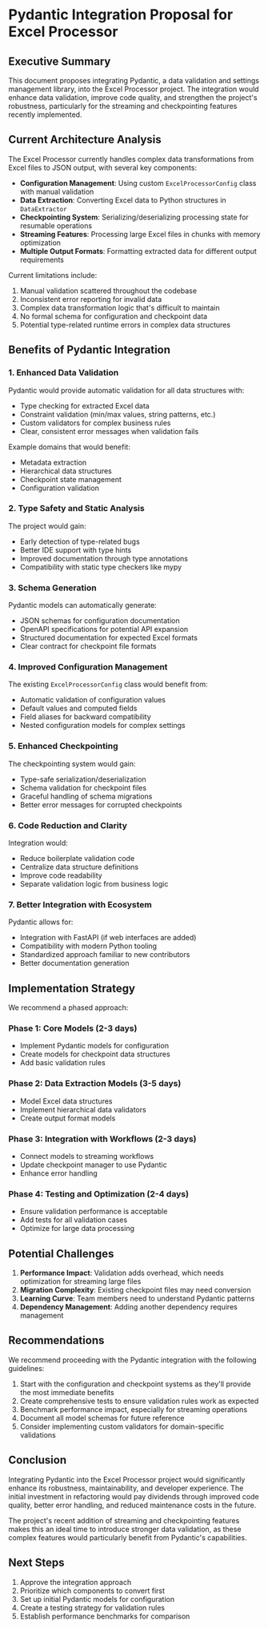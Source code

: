 # Pydantic Integration Proposal for Excel Processor

## Executive Summary

This document proposes integrating Pydantic, a data validation and settings management library, into the Excel Processor project. The integration would enhance data validation, improve code quality, and strengthen the project's robustness, particularly for the streaming and checkpointing features recently implemented.

## Current Architecture Analysis

The Excel Processor currently handles complex data transformations from Excel files to JSON output, with several key components:

- **Configuration Management**: Using custom `ExcelProcessorConfig` class with manual validation
- **Data Extraction**: Converting Excel data to Python structures in `DataExtractor`
- **Checkpointing System**: Serializing/deserializing processing state for resumable operations
- **Streaming Features**: Processing large Excel files in chunks with memory optimization
- **Multiple Output Formats**: Formatting extracted data for different output requirements

Current limitations include:

1. Manual validation scattered throughout the codebase
2. Inconsistent error reporting for invalid data
3. Complex data transformation logic that's difficult to maintain
4. No formal schema for configuration and checkpoint data
5. Potential type-related runtime errors in complex data structures

## Benefits of Pydantic Integration

### 1. Enhanced Data Validation

Pydantic would provide automatic validation for all data structures with:

- Type checking for extracted Excel data
- Constraint validation (min/max values, string patterns, etc.)
- Custom validators for complex business rules
- Clear, consistent error messages when validation fails

Example domains that would benefit:
- Metadata extraction
- Hierarchical data structures
- Checkpoint state management
- Configuration validation

### 2. Type Safety and Static Analysis

The project would gain:

- Early detection of type-related bugs
- Better IDE support with type hints
- Improved documentation through type annotations
- Compatibility with static type checkers like mypy

### 3. Schema Generation

Pydantic models can automatically generate:

- JSON schemas for configuration documentation
- OpenAPI specifications for potential API expansion
- Structured documentation for expected Excel formats
- Clear contract for checkpoint file formats

### 4. Improved Configuration Management

The existing `ExcelProcessorConfig` class would benefit from:

- Automatic validation of configuration values
- Default values and computed fields
- Field aliases for backward compatibility
- Nested configuration models for complex settings

### 5. Enhanced Checkpointing

The checkpointing system would gain:

- Type-safe serialization/deserialization
- Schema validation for checkpoint files
- Graceful handling of schema migrations
- Better error messages for corrupted checkpoints

### 6. Code Reduction and Clarity

Integration would:

- Reduce boilerplate validation code
- Centralize data structure definitions
- Improve code readability
- Separate validation logic from business logic

### 7. Better Integration with Ecosystem

Pydantic allows for:

- Integration with FastAPI (if web interfaces are added)
- Compatibility with modern Python tooling
- Standardized approach familiar to new contributors
- Better documentation generation

## Implementation Strategy

We recommend a phased approach:

### Phase 1: Core Models (2-3 days)
- Implement Pydantic models for configuration
- Create models for checkpoint data structures
- Add basic validation rules

### Phase 2: Data Extraction Models (3-5 days)
- Model Excel data structures
- Implement hierarchical data validators
- Create output format models

### Phase 3: Integration with Workflows (2-3 days)
- Connect models to streaming workflows
- Update checkpoint manager to use Pydantic
- Enhance error handling

### Phase 4: Testing and Optimization (2-4 days)
- Ensure validation performance is acceptable
- Add tests for all validation cases
- Optimize for large data processing

## Potential Challenges

1. **Performance Impact**: Validation adds overhead, which needs optimization for streaming large files
2. **Migration Complexity**: Existing checkpoint files may need conversion
3. **Learning Curve**: Team members need to understand Pydantic patterns
4. **Dependency Management**: Adding another dependency requires management

## Recommendations

We recommend proceeding with the Pydantic integration with the following guidelines:

1. Start with the configuration and checkpoint systems as they'll provide the most immediate benefits
2. Create comprehensive tests to ensure validation rules work as expected
3. Benchmark performance impact, especially for streaming operations
4. Document all model schemas for future reference
5. Consider implementing custom validators for domain-specific validations

## Conclusion

Integrating Pydantic into the Excel Processor project would significantly enhance its robustness, maintainability, and developer experience. The initial investment in refactoring would pay dividends through improved code quality, better error handling, and reduced maintenance costs in the future.

The project's recent addition of streaming and checkpointing features makes this an ideal time to introduce stronger data validation, as these complex features would particularly benefit from Pydantic's capabilities.

## Next Steps

1. Approve the integration approach
2. Prioritize which components to convert first
3. Set up initial Pydantic models for configuration
4. Create a testing strategy for validation rules
5. Establish performance benchmarks for comparison 